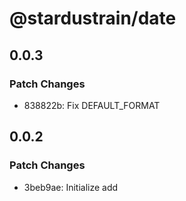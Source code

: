 # @stardustrain/date

## 0.0.3

### Patch Changes

- 838822b: Fix DEFAULT_FORMAT

## 0.0.2

### Patch Changes

- 3beb9ae: Initialize add
